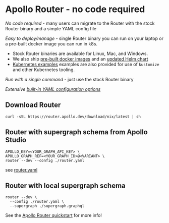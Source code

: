# Apollo Router - no code required

*No code required* - many users can migrate to the Router with the stock Router binary and a simple YAML config file

*Easy to deploy/manage* - single Router binary you can run on your laptop or a pre-built docker image you can run in k8s.  

* Stock Router binaries are available for Linux, Mac, and Windows.
* We also ship [pre-built docker images](https://www.apollographql.com/docs/router/containerization/overview) and an [updated Helm chart](https://www.apollographql.com/docs/router/containerization/kubernetes) 
* [Kubernetes examples](https://www.apollographql.com/docs/router/containerization/kubernetes) examples are also provided for use of `kustomize` and other Kubernetes tooling.

*Run with a single command* - just use the stock Router binary

*Extensive [built-in YAML configuration options](https://www.apollographql.com/docs/router/configuration/overview#yaml-config-file)*

## Download Router

```
curl -sSL https://router.apollo.dev/download/nix/latest | sh
```

## Router with supergraph schema from Apollo Studio

```
APOLLO_KEY=<YOUR_GRAPH_API_KEY> \
APOLLO_GRAPH_REF=<YOUR_GRAPH_ID>@<VARIANT> \
router --dev --config ./router.yaml
```

see [router.yaml](../router.yaml)

## Router with local supergraph schema

```
router --dev \
  --config ./router.yaml \
  --supergraph ./supergraph.graphql
```

See the [Apollo Router quickstart](https://www.apollographql.com/docs/router/quickstart) for more info!